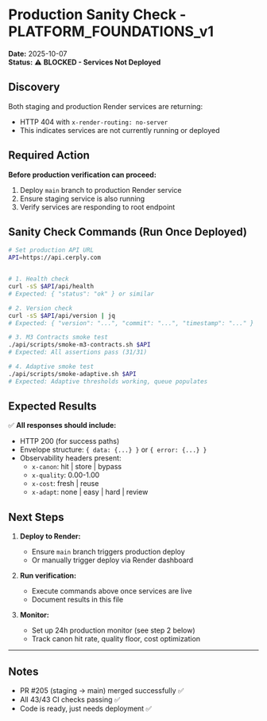 # Production Sanity Check - PLATFORM_FOUNDATIONS_v1

**Date:** 2025-10-07  
**Status:** ⚠️ **BLOCKED - Services Not Deployed**

## Discovery

Both staging and production Render services are returning:
- HTTP 404 with `x-render-routing: no-server`
- This indicates services are not currently running or deployed

## Required Action

**Before production verification can proceed:**
1. Deploy `main` branch to production Render service
2. Ensure staging service is also running
3. Verify services are responding to root endpoint

## Sanity Check Commands (Run Once Deployed)

```bash
# Set production API URL
API=https://api.cerply.com


# 1. Health check
curl -sS $API/api/health
# Expected: { "status": "ok" } or similar

# 2. Version check
curl -sS $API/api/version | jq
# Expected: { "version": "...", "commit": "...", "timestamp": "..." }

# 3. M3 Contracts smoke test
./api/scripts/smoke-m3-contracts.sh $API
# Expected: All assertions pass (31/31)

# 4. Adaptive smoke test
./api/scripts/smoke-adaptive.sh $API
# Expected: Adaptive thresholds working, queue populates
```

## Expected Results

✅ **All responses should include:**
- HTTP 200 (for success paths)
- Envelope structure: `{ data: {...} }` or `{ error: {...} }`
- Observability headers present:
  - `x-canon`: hit | store | bypass
  - `x-quality`: 0.00-1.00
  - `x-cost`: fresh | reuse
  - `x-adapt`: none | easy | hard | review

## Next Steps

1. **Deploy to Render:**
   - Ensure `main` branch triggers production deploy
   - Or manually trigger deploy via Render dashboard

2. **Run verification:**
   - Execute commands above once services are live
   - Document results in this file

3. **Monitor:**
   - Set up 24h production monitor (see step 2 below)
   - Track canon hit rate, quality floor, cost optimization

---

## Notes

- PR #205 (staging → main) merged successfully ✅
- All 43/43 CI checks passing ✅
- Code is ready, just needs deployment ✅

